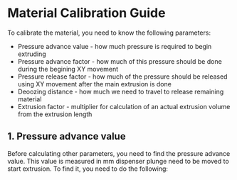 # Material Calibration Guide

To calibrate the material, you need to know the following parameters:
* Pressure advance value - how much pressure is required to begin extruding
* Pressure advance factor - how much of this pressure should be done during the begining XY movement
* Pressure release factor - how much of the pressure should be released using XY movement after the main extrusion is done
* Deoozing distance - how much we need to travel to release remaining material
* Extrusion factor - multiplier for calculation of an actual extrusion volume from the extrusion length

## 1. Pressure advance value

Before calculating other parameters, you need to find the pressure advance value. This value is measured in mm dispenser plunge need to be moved to start extrusion. To find it, you need to do the following: